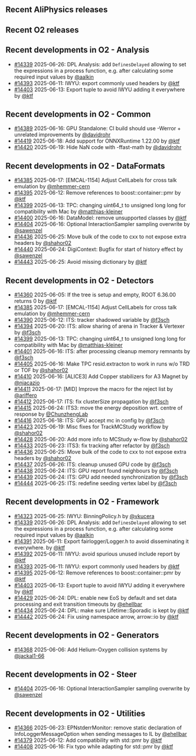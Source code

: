 ## Recent AliPhysics releases
## Recent O2 releases
## Recent developments in O2 - Analysis
- [\#14339](https://github.com/AliceO2Group/AliceO2/pull/14339) 2025-06-26: DPL Analysis: add `DefinesDelayed` allowing to set the expressions in a process function, e.g. after calculating some required input values by [@aalkin](https://github.com/aalkin)
- [\#14393](https://github.com/AliceO2Group/AliceO2/pull/14393) 2025-06-11: IWYU: export commonly used headers by [@ktf](https://github.com/ktf)
- [\#14403](https://github.com/AliceO2Group/AliceO2/pull/14403) 2025-06-13: Export tuple to avoid IWYU adding it everywhere by [@ktf](https://github.com/ktf)
## Recent developments in O2 - Common
- [\#14389](https://github.com/AliceO2Group/AliceO2/pull/14389) 2025-06-16: GPU Standalone: CI build should use -Werror + unrelated improvements by [@davidrohr](https://github.com/davidrohr)
- [\#14419](https://github.com/AliceO2Group/AliceO2/pull/14419) 2025-06-18: Add support for ONNXRuntime 1.22.00 by [@ktf](https://github.com/ktf)
- [\#14420](https://github.com/AliceO2Group/AliceO2/pull/14420) 2025-06-19: Hide NaN code with -ffast-math by [@davidrohr](https://github.com/davidrohr)
## Recent developments in O2 - DataFormats
- [\#14385](https://github.com/AliceO2Group/AliceO2/pull/14385) 2025-06-17: [EMCAL-1154] Adjust CellLabels for cross talk emulation by [@mhemmer-cern](https://github.com/mhemmer-cern)
- [\#14395](https://github.com/AliceO2Group/AliceO2/pull/14395) 2025-06-12: Remove references to boost::container::pmr by [@ktf](https://github.com/ktf)
- [\#14399](https://github.com/AliceO2Group/AliceO2/pull/14399) 2025-06-13: TPC: changing uint64_t to unsigned long long for compatibility with Mac by [@matthias-kleiner](https://github.com/matthias-kleiner)
- [\#14400](https://github.com/AliceO2Group/AliceO2/pull/14400) 2025-06-16: DataModel: remove unsupported classes by [@ktf](https://github.com/ktf)
- [\#14404](https://github.com/AliceO2Group/AliceO2/pull/14404) 2025-06-16: Optional InteractionSampler sampling overwrite by [@sawenzel](https://github.com/sawenzel)
- [\#14436](https://github.com/AliceO2Group/AliceO2/pull/14436) 2025-06-25: Move bulk of the code to cxx to not expose extra headers by [@shahor02](https://github.com/shahor02)
- [\#14440](https://github.com/AliceO2Group/AliceO2/pull/14440) 2025-06-24: DigiContext: Bugfix for start of history effect by [@sawenzel](https://github.com/sawenzel)
- [\#14443](https://github.com/AliceO2Group/AliceO2/pull/14443) 2025-06-25: Avoid missing dictionary by [@ktf](https://github.com/ktf)
## Recent developments in O2 - Detectors
- [\#14360](https://github.com/AliceO2Group/AliceO2/pull/14360) 2025-06-05: If the tree is setup and empty, ROOT 6.36.00 returns 0 by [@ktf](https://github.com/ktf)
- [\#14385](https://github.com/AliceO2Group/AliceO2/pull/14385) 2025-06-17: [EMCAL-1154] Adjust CellLabels for cross talk emulation by [@mhemmer-cern](https://github.com/mhemmer-cern)
- [\#14390](https://github.com/AliceO2Group/AliceO2/pull/14390) 2025-06-12: ITS: tracker shadowed variable  by [@f3sch](https://github.com/f3sch)
- [\#14394](https://github.com/AliceO2Group/AliceO2/pull/14394) 2025-06-20: ITS: allow sharing of arena in Tracker & Vertexer by [@f3sch](https://github.com/f3sch)
- [\#14399](https://github.com/AliceO2Group/AliceO2/pull/14399) 2025-06-13: TPC: changing uint64_t to unsigned long long for compatibility with Mac by [@matthias-kleiner](https://github.com/matthias-kleiner)
- [\#14401](https://github.com/AliceO2Group/AliceO2/pull/14401) 2025-06-16: ITS: after processing cleanup memory remnants by [@f3sch](https://github.com/f3sch)
- [\#14405](https://github.com/AliceO2Group/AliceO2/pull/14405) 2025-06-16: Make TPC resid.extracton to work in runs w/o TRD or TOF by [@shahor02](https://github.com/shahor02)
- [\#14410](https://github.com/AliceO2Group/AliceO2/pull/14410) 2025-06-16: [ALICE3] Add Copper stabilizers for A3 Magnet by [@njacazio](https://github.com/njacazio)
- [\#14411](https://github.com/AliceO2Group/AliceO2/pull/14411) 2025-06-17: [MID] Improve the macro for the reject list by [@ariffero](https://github.com/ariffero)
- [\#14412](https://github.com/AliceO2Group/AliceO2/pull/14412) 2025-06-17: ITS: fix clusterSize propagation by [@f3sch](https://github.com/f3sch)
- [\#14415](https://github.com/AliceO2Group/AliceO2/pull/14415) 2025-06-24: ITS3: move the energy deposition wrt. centre of response by [@ChunzhengLab](https://github.com/ChunzhengLab)
- [\#14416](https://github.com/AliceO2Group/AliceO2/pull/14416) 2025-06-18: ITS: GPU accept mc in config by [@f3sch](https://github.com/f3sch)
- [\#14423](https://github.com/AliceO2Group/AliceO2/pull/14423) 2025-06-19: Misc fixes for TrackMCStudy workflow by [@shahor02](https://github.com/shahor02)
- [\#14428](https://github.com/AliceO2Group/AliceO2/pull/14428) 2025-06-20: Add more info to MCStudy w-flow by [@shahor02](https://github.com/shahor02)
- [\#14433](https://github.com/AliceO2Group/AliceO2/pull/14433) 2025-06-23: ITS3: fix tracking after refactor by [@f3sch](https://github.com/f3sch)
- [\#14436](https://github.com/AliceO2Group/AliceO2/pull/14436) 2025-06-25: Move bulk of the code to cxx to not expose extra headers by [@shahor02](https://github.com/shahor02)
- [\#14437](https://github.com/AliceO2Group/AliceO2/pull/14437) 2025-06-26: ITS: cleanup unused GPU code by [@f3sch](https://github.com/f3sch)
- [\#14438](https://github.com/AliceO2Group/AliceO2/pull/14438) 2025-06-24: ITS: GPU report found neighbours by [@f3sch](https://github.com/f3sch)
- [\#14439](https://github.com/AliceO2Group/AliceO2/pull/14439) 2025-06-24: ITS: GPU add needed synchronization by [@f3sch](https://github.com/f3sch)
- [\#14444](https://github.com/AliceO2Group/AliceO2/pull/14444) 2025-06-25: ITS: redefine seeding vertex label by [@f3sch](https://github.com/f3sch)
## Recent developments in O2 - Framework
- [\#14323](https://github.com/AliceO2Group/AliceO2/pull/14323) 2025-06-25: IWYU: BinningPolicy.h by [@vkucera](https://github.com/vkucera)
- [\#14339](https://github.com/AliceO2Group/AliceO2/pull/14339) 2025-06-26: DPL Analysis: add `DefinesDelayed` allowing to set the expressions in a process function, e.g. after calculating some required input values by [@aalkin](https://github.com/aalkin)
- [\#14391](https://github.com/AliceO2Group/AliceO2/pull/14391) 2025-06-11: Export fairlogger/Logger.h to avoid disseminating it everywhere. by [@ktf](https://github.com/ktf)
- [\#14392](https://github.com/AliceO2Group/AliceO2/pull/14392) 2025-06-11: IWYU: avoid spurious unused include report by [@ktf](https://github.com/ktf)
- [\#14393](https://github.com/AliceO2Group/AliceO2/pull/14393) 2025-06-11: IWYU: export commonly used headers by [@ktf](https://github.com/ktf)
- [\#14395](https://github.com/AliceO2Group/AliceO2/pull/14395) 2025-06-12: Remove references to boost::container::pmr by [@ktf](https://github.com/ktf)
- [\#14403](https://github.com/AliceO2Group/AliceO2/pull/14403) 2025-06-13: Export tuple to avoid IWYU adding it everywhere by [@ktf](https://github.com/ktf)
- [\#14429](https://github.com/AliceO2Group/AliceO2/pull/14429) 2025-06-24: DPL: enable new EoS by default and set data processing and exit transition timeouts by [@ehellbar](https://github.com/ehellbar)
- [\#14434](https://github.com/AliceO2Group/AliceO2/pull/14434) 2025-06-24: DPL: make sure Lifetime::Sporadic is kept by [@ktf](https://github.com/ktf)
- [\#14442](https://github.com/AliceO2Group/AliceO2/pull/14442) 2025-06-24: Fix using namespace arrow, arrow::io by [@ktf](https://github.com/ktf)
## Recent developments in O2 - Generators
- [\#14368](https://github.com/AliceO2Group/AliceO2/pull/14368) 2025-06-06: Add Helium-Oxygen collision systems by [@jackal1-66](https://github.com/jackal1-66)
## Recent developments in O2 - Steer
- [\#14404](https://github.com/AliceO2Group/AliceO2/pull/14404) 2025-06-16: Optional InteractionSampler sampling overwrite by [@sawenzel](https://github.com/sawenzel)
## Recent developments in O2 - Utilities
- [\#14366](https://github.com/AliceO2Group/AliceO2/pull/14366) 2025-06-23: EPNstderrMonitor: remove static declaration of InfoLoggerMessageOption when sending messages to IL by [@ehellbar](https://github.com/ehellbar)
- [\#14379](https://github.com/AliceO2Group/AliceO2/pull/14379) 2025-06-12: Add compatibility with std::pmr by [@ktf](https://github.com/ktf)
- [\#14408](https://github.com/AliceO2Group/AliceO2/pull/14408) 2025-06-16: Fix typo while adapting for std::pmr by [@ktf](https://github.com/ktf)
